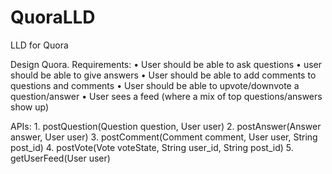 # QuoraLLD
LLD for Quora

Design Quora. Requirements:
	• User should be able to ask questions
	• user should be able to give answers
	• User should be able to add comments to questions and comments
	• User should be able to upvote/downvote a question/answer
	• User sees a feed (where a mix of top questions/answers show up)



APIs:
	1. postQuestion(Question question, User user)
	2. postAnswer(Answer answer, User user)
	3. postComment(Comment comment, User user, String post_id)
	4. postVote(Vote voteState, String user_id, String post_id)
	5. getUserFeed(User user)


